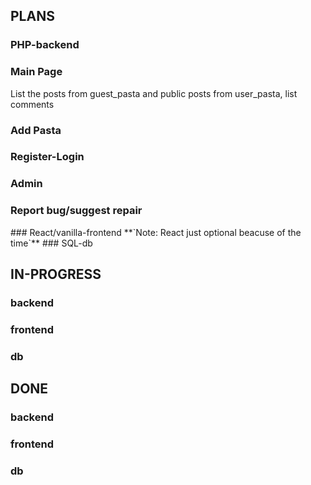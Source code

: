 ## PLANS
### PHP-backend
<h3>Main Page</h3>
<p>List the posts from guest_pasta and public posts from user_pasta, list comments</p>
<h3>Add Pasta</h3>
<h3>Register-Login</h3>
<h3>Admin</h3>
<h3>Report bug/suggest repair</h3>
### React/vanilla-frontend
**`Note: React just optional beacuse of the time`**
### SQL-db

## IN-PROGRESS
### backend
### frontend
### db

## DONE
### backend
### frontend
### db